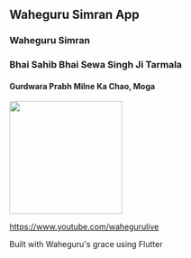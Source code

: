 ## Waheguru Simran App


### Waheguru Simran
### Bhai Sahib Bhai Sewa Singh Ji Tarmala
#### Gurdwara Prabh Milne Ka Chao, Moga
<img src="https://user-images.githubusercontent.com/5167015/147851759-eccaff16-cb5d-4a38-b668-331985701950.png" width="200">

https://www.youtube.com/wahegurulive






Built with Waheguru's grace using Flutter
